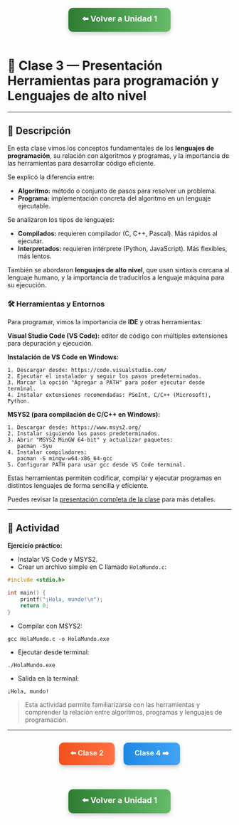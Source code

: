 <div align="center">

<!-- Botón para volver a la Unidad 1 -->
<a href="../Unidad1.md" style="
    background: linear-gradient(90deg, #2E7D32, #66BB6A);
    color: white;
    padding: 12px 30px;
    text-decoration: none;
    font-size: 18px;
    font-weight: bold;
    border-radius: 10px;
    box-shadow: 0 4px 10px rgba(0,0,0,0.2);
    display: inline-block;
    margin-bottom: 20px;
">
⬅️ Volver a Unidad 1
</a>

</div>

# 🧱 Clase 3 — Presentación Herramientas para programación y Lenguajes de alto nivel

---

## 📄 Descripción

En esta clase vimos los conceptos fundamentales de los **lenguajes de programación**, su relación con algoritmos y programas, y la importancia de las herramientas para desarrollar código eficiente.

Se explicó la diferencia entre:  
- **Algoritmo:** método o conjunto de pasos para resolver un problema.  
- **Programa:** implementación concreta del algoritmo en un lenguaje ejecutable.  

Se analizaron los tipos de lenguajes:  
- **Compilados:** requieren compilador (C, C++, Pascal). Más rápidos al ejecutar.  
- **Interpretados:** requieren intérprete (Python, JavaScript). Más flexibles, más lentos.  

También se abordaron **lenguajes de alto nivel**, que usan sintaxis cercana al lenguaje humano, y la importancia de traducirlos a lenguaje máquina para su ejecución.

### 🛠 Herramientas y Entornos

Para programar, vimos la importancia de **IDE** y otras herramientas:  

**Visual Studio Code (VS Code):** editor de código con múltiples extensiones para depuración y ejecución.  

**Instalación de VS Code en Windows:**  

```terminal
1. Descargar desde: https://code.visualstudio.com/
2. Ejecutar el instalador y seguir los pasos predeterminados.
3. Marcar la opción "Agregar a PATH" para poder ejecutar desde terminal.
4. Instalar extensiones recomendadas: PSeInt, C/C++ (Microsoft), Python.
```

**MSYS2 (para compilación de C/C++ en Windows):**  

```terminal
1. Descargar desde: https://www.msys2.org/
2. Instalar siguiendo los pasos predeterminados.
3. Abrir "MSYS2 MinGW 64-bit" y actualizar paquetes:
   pacman -Syu
4. Instalar compiladores:
   pacman -S mingw-w64-x86_64-gcc
5. Configurar PATH para usar gcc desde VS Code terminal.
```

Estas herramientas permiten codificar, compilar y ejecutar programas en distintos lenguajes de forma sencilla y eficiente.

Puedes revisar la [presentación completa de la clase](https://drive.google.com/file/d/1XrpTYheRlmSmuMyiv4wJWrsFAeOtctiz/view?usp=sharing) para más detalles.

---

## 🧩 Actividad

**Ejercicio práctico:**  
- Instalar VS Code y MSYS2.  
- Crear un archivo simple en C llamado `HolaMundo.c`:  

```c
#include <stdio.h>

int main() {
    printf("¡Hola, mundo!\n");
    return 0;
}
```

- Compilar con MSYS2:  

```terminal
gcc HolaMundo.c -o HolaMundo.exe
```

- Ejecutar desde terminal:  

```terminal
./HolaMundo.exe
```
- Salida en la terminal:

```terminal
¡Hola, mundo!
```
> Esta actividad permite familiarizarse con las herramientas y comprender la relación entre algoritmos, programas y lenguajes de programación.

---

<div align="center" style="display: flex; justify-content: center; gap: 20px; flex-wrap: wrap; margin-bottom: 20px;">

<!-- Botón Clase anterior -->
<a href="./Clase2_Presentacion_Elementos.md" style="
    background: linear-gradient(90deg, #F4511E, #FF7043);
    color: white;
    padding: 12px 25px;
    text-decoration: none;
    font-size: 16px;
    font-weight: bold;
    border-radius: 10px;
    box-shadow: 0 4px 10px rgba(0,0,0,0.2);
    display: inline-block;
">
⬅️ Clase 2
</a>

<!-- Botón Clase siguiente -->
<a href="./Clase4_Presentacion_Lenguajes.md" style="
    background: linear-gradient(90deg, #1E88E5, #42A5F5);
    color: white;
    padding: 12px 25px;
    text-decoration: none;
    font-size: 16px;
    font-weight: bold;
    border-radius: 10px;
    box-shadow: 0 4px 10px rgba(0,0,0,0.2);
    display: inline-block;
">
Clase 4 ➡️
</a>

</div>

<div align="center">

<!-- Botón para volver a la Unidad 1 -->
<a href="../Unidad1.md" style="
    background: linear-gradient(90deg, #2E7D32, #66BB6A);
    color: white;
    padding: 12px 30px;
    text-decoration: none;
    font-size: 18px;
    font-weight: bold;
    border-radius: 10px;
    box-shadow: 0 4px 10px rgba(0,0,0,0.2);
    display: inline-block;
    margin-top: 20px;
">
⬅️ Volver a Unidad 1
</a>

</div>
